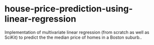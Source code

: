 # house-price-prediction-using-linear-regression
Implementation of multivariate linear regression (from scratch as well as SciKit) to predict the the median price of homes in a Boston suburb..
